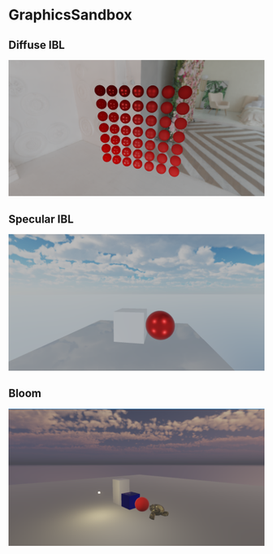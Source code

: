 # GraphicsSandbox

## Diffuse IBL
![Diffuse IBL](images/diffuse_ibl.png)

## Specular IBL
![Specular IBL](images/specular_ibl.png)

## Bloom
![Bloom](images/bloom.png)
